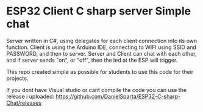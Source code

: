 # ESP32 Client C sharp server Simple chat
 
Server written in C#, using delegates for each client connection into its own function.
Client is using the Arduino IDE, connecting to WIFI using SSID and PASSWORD, and then to server.
Server and Client can chat with each other, and if server sends "on", or "off", then the led at the ESP will trigger.

This repo created simple as possible for students to use this code for their projects.

If you dont have Visual studio or cant compile the code you can use the release i uploaded:
https://github.com/DanielSparta/ESP32-C-sharp-Chat/releases
